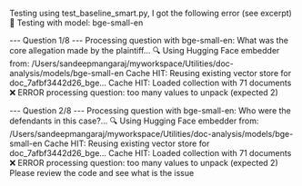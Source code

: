 Testing using test_baseline_smart.py, I got the following error (see excerpt)
🔢 Testing with model: bge-small-en

--- Question 1/8 ---
Processing question with bge-small-en: What was the core allegation made by the plaintiff...
🔍 Using Hugging Face embedder from: /Users/sandeepmangaraj/myworkspace/Utilities/doc-analysis/models/bge-small-en
Cache HIT: Reusing existing vector store for doc_7afbf3442d26_bge...
Cache HIT: Loaded collection with 71 documents
❌ ERROR processing question: too many values to unpack (expected 2)

--- Question 2/8 ---
Processing question with bge-small-en: Who were the defendants in this case?...
🔍 Using Hugging Face embedder from: /Users/sandeepmangaraj/myworkspace/Utilities/doc-analysis/models/bge-small-en
Cache HIT: Reusing existing vector store for doc_7afbf3442d26_bge...
Cache HIT: Loaded collection with 71 documents
❌ ERROR processing question: too many values to unpack (expected 2)
Please review the code and see what is the issue
